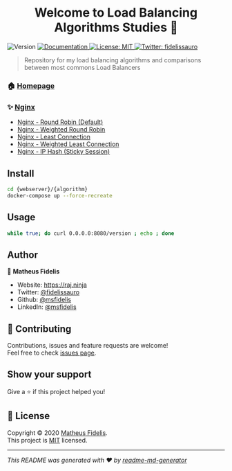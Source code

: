 <h1 align="center">Welcome to Load Balancing Algorithms Studies 👋</h1>
<p>
  <img alt="Version" src="https://img.shields.io/badge/version-v0-blue.svg?cacheSeconds=2592000" />
  <a href="/" target="_blank">
    <img alt="Documentation" src="https://img.shields.io/badge/documentation-yes-brightgreen.svg" />
  </a>
  <a href="LICENSE" target="_blank">
    <img alt="License: MIT" src="https://img.shields.io/badge/License-MIT-yellow.svg" />
  </a>
  <a href="https://twitter.com/fidelissauro" target="_blank">
    <img alt="Twitter: fidelissauro" src="https://img.shields.io/twitter/follow/fidelissauro.svg?style=social" />
  </a>
</p>

> Repository for my load balancing algorithms and comparisons between most commons Load Balancers

### 🏠 [Homepage](/)

### ✨ [Nginx](https://docs.nginx.com/nginx/admin-guide/load-balancer/http-load-balancer/)

* [Nginx - Round Robin (Default)](./nginx/round_robin)
* [Nginx - Weighted Round Robin](./nginx/round_robin_weight)
* [Nginx - Least Connection](./nginx/least_connection)
* [Nginx - Weighted Least Connection](./nginx/least_connection_weight)
* [Nginx - IP Hash (Sticky Session)](./nginx/ip_hash)


## Install

```sh
cd {webserver}/{algorithm}
docker-compose up --force-recreate
```

## Usage

```sh
while true; do curl 0.0.0.0:8080/version ; echo ; done
```


## Author

👤 **Matheus Fidelis**

* Website: https://raj.ninja
* Twitter: [@fidelissauro](https://twitter.com/fidelissauro)
* Github: [@msfidelis](https://github.com/msfidelis)
* LinkedIn: [@msfidelis](https://linkedin.com/in/msfidelis)

## 🤝 Contributing

Contributions, issues and feature requests are welcome!<br />Feel free to check [issues page](/issues). 

## Show your support

Give a ⭐️ if this project helped you!

## 📝 License

Copyright © 2020 [Matheus Fidelis](https://github.com/msfidelis).<br />
This project is [MIT](LICENSE) licensed.

***
_This README was generated with ❤️ by [readme-md-generator](https://github.com/kefranabg/readme-md-generator)_